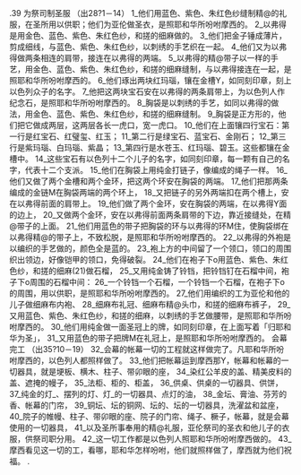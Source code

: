 .39 
为祭司制圣服 
（出28?1－14） 
1_他们用蓝色、紫色、朱红色纱缝制精@的礼服，在圣所用以供职；他们为亚伦做圣衣，是照耶和华所吩咐摩西的。 
2_以弗得是用金色、蓝色、紫色、朱红色纱，和搓的细麻做的。 3_他们把金子锤成薄片，剪成细线，与蓝色、紫色、朱红色纱，以刺绣的手艺织在一起。 4_他们又为以弗得做两条相连的肩带，接连在以弗得的两端。 5_以弗得的精@带子以一样的手艺，用金色、蓝色、紫色、朱红色纱，和搓的细麻缝制，与以弗得接连在一起，是照耶和华所吩咐摩西的。 6_他们琢出两块红玛瑙，镶在金槽Y，如同刻印章，刻上以色列众子的名字。 7_他把这两块宝石安在以弗得的两条肩带上，为以色列人作纪念石，是照耶和华所吩咐摩西的。 
8_胸袋是以刺绣的手艺，如同以弗得的做法，用金色、蓝色、紫色、朱红色纱，和搓的细麻缝制。 9_胸袋是正方形的，他们把它做成两层，这两层各长一虎口，宽一虎口。 10_他们在上面镶四行宝石：第一行是红宝石、红璧玺、红玉； 11_第二行是绿宝石、蓝宝石、金刚石； 12_第三行是紫玛瑙、白玛瑙、紫晶； 13_第四行是水苍玉、红玛瑙、碧玉。这些都镶在金槽中。 14_这些宝石有以色列十二个儿子的名字，如同刻印章，每一颗有自己的名字，代表十二个支派。 15_他们在胸袋上用纯金打链子，像编成的绳子一样。 16_他们又做了两个金槽和两个金环，把这两个环安在胸袋的两端。 17_他们把那两条编成的金链M在胸袋两端的两个环上， 18_又把链子的另外两端扣在两个槽上，安在以弗得前面的肩带上。 19_他们做了两个金环，安在胸袋的两端，在以弗得Y面的边上， 20_又做两个金环，安在以弗得前面两条肩带的下边，靠近接缝处，在精@带子的上面。 21_他们用蓝色的带子把胸袋的环与以弗得的环M住，使胸袋绑在以弗得精@的带子上，不致松脱，是照耶和华所吩咐摩西的。 
22_以弗得的外袍是以编织的手艺做的，颜色全是蓝的。 23_袍上方的中间留了一个领口，领口的周围织出领边，好像铠甲的领口，免得破裂。 24_他们在袍子下o用蓝色、紫色、朱红色纱，和搓的细麻(21)做石榴， 25_又用纯金铸了铃铛，把铃铛钉在石榴中间，袍子下o周围的石榴中间： 26_一个铃铛一个石榴，一个铃铛一个石榴，在袍子下o的周围，用以供职，是照耶和华所吩咐摩西的。 
27_他们用编织的工为亚伦和他的儿子做细麻布内袍、 28_细麻布礼冠、细麻布精@头巾，和搓的细麻布裤子， 29_又用蓝色、紫色、朱红色纱，和搓的细麻，以刺绣的手艺做腰带，是照耶和华所吩咐摩西的。 30_他们用纯金做一面圣冠上的牌，如同刻印章，在上面写着「归耶和华为圣」， 31_又用蓝色的带子把牌M在礼冠上，是照耶和华所吩咐摩西的。 
会幕完工 
（出35?10－19） 
32_会幕的帐幕一切的工程就这样做完了。凡耶和华所吩咐摩西的，以色列人都照样做了。 33_他们把帐幕运到摩西那Y，帐幕和帐幕的一切器具，就是埂板、横木、柱子、带卯眼的座， 34_染红公羊皮的盖、精美皮料的盖、遮掩的幔子， 35_法柜、柜的、柜盖， 36_供桌、供桌的一切器具、供饼， 37_纯金的灯_、摆列的灯、灯_的一切器具、点灯的油， 38_金坛、膏油、芬芳的香、帐幕的门帘， 39_铜坛、坛的铜网、坛的、坛的一切器具，洗濯盆和盆座， 40_院子的帷幔、柱子、带卯眼的座、院子的门帘、绳子、橛子，帐幕，就是会幕使用的一切器具， 41_以及圣所事奉用的精@礼服，亚伦祭司的圣衣和他儿子的衣服，供祭司职分用。 42_这一切工作都是以色列人照耶和华所吩咐摩西做的。 43_摩西看见这一切的工，看哪，耶和华怎样吩咐，他们就照样做了，摩西就为他们祝福。 
.
